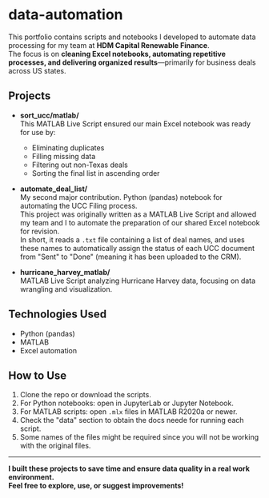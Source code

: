 # data-automation

This portfolio contains scripts and notebooks I developed to automate data processing for my team at **HDM Capital Renewable Finance**.  
The focus is on **cleaning Excel notebooks, automating repetitive processes, and delivering organized results**—primarily for business deals across US states.

## Projects

- **sort_ucc/matlab/**  
 This MATLAB Live Script ensured our main Excel notebook was ready for use by:
    - Eliminating duplicates
    - Filling missing data
    - Filtering out non-Texas deals
    - Sorting the final list in ascending order

- **automate_deal_list/**  
 My second major contribution. Python (pandas) notebook for automating the UCC Filing process.  
  This project was originally written as a MATLAB Live Script and allowed my team and I to automate the preparation of our shared Excel notebook for revision.  
  In short, it reads a `.txt` file containing a list of deal names, and uses these names to automatically assign the status of each UCC document from "Sent" to "Done" (meaning it has been uploaded to the CRM).

- **hurricane_harvey_matlab/**  
  MATLAB Live Script analyzing Hurricane Harvey data, focusing on data wrangling and visualization.

## Technologies Used
- Python (pandas)
- MATLAB
- Excel automation

## How to Use

1. Clone the repo or download the scripts.
2. For Python notebooks: open in JupyterLab or Jupyter Notebook.
3. For MATLAB scripts: open `.mlx` files in MATLAB R2020a or newer.
4. Check the "data" section to obtain the docs neede for running each script.
5. Some names of the files might be required since you will not be working with the original files.

---

**I built these projects to save time and ensure data quality in a real work environment.  
Feel free to explore, use, or suggest improvements!**

